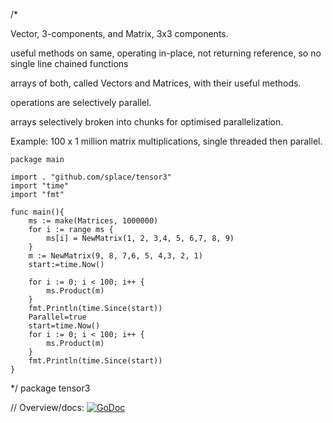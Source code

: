 /*

Vector, 3-components, and Matrix, 3x3 components.

useful methods on same, operating in-place, not returning reference, so no single line chained functions

arrays of both, called Vectors and Matrices, with their useful methods.

operations are selectively parallel.

arrays selectively broken into chunks for optimised parallelization.


Example:  100 x 1 million matrix multiplications, single threaded then parallel.

	package main

	import . "github.com/splace/tensor3"
	import "time"
	import "fmt"

	func main(){
		ms := make(Matrices, 1000000)
		for i := range ms {
			ms[i] = NewMatrix(1, 2, 3,4, 5, 6,7, 8, 9)
		}
		m := NewMatrix(9, 8, 7,6, 5, 4,3, 2, 1)
		start:=time.Now()
	
		for i := 0; i < 100; i++ {
			ms.Product(m)
		}
		fmt.Println(time.Since(start))	
		Parallel=true
		start=time.Now()
		for i := 0; i < 100; i++ {
			ms.Product(m)
		}
		fmt.Println(time.Since(start))	
	}


*/
package tensor3

// Overview/docs: [![GoDoc](https://godoc.org/github.com/splace/tensor3?status.svg)](https://godoc.org/github.com/splace/tensor3)


